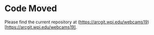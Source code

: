 # Code Moved

Please find the current repository at (https://arcgit.wpi.edu/webcams19)[https://arcgit.wpi.edu/webcams19].
